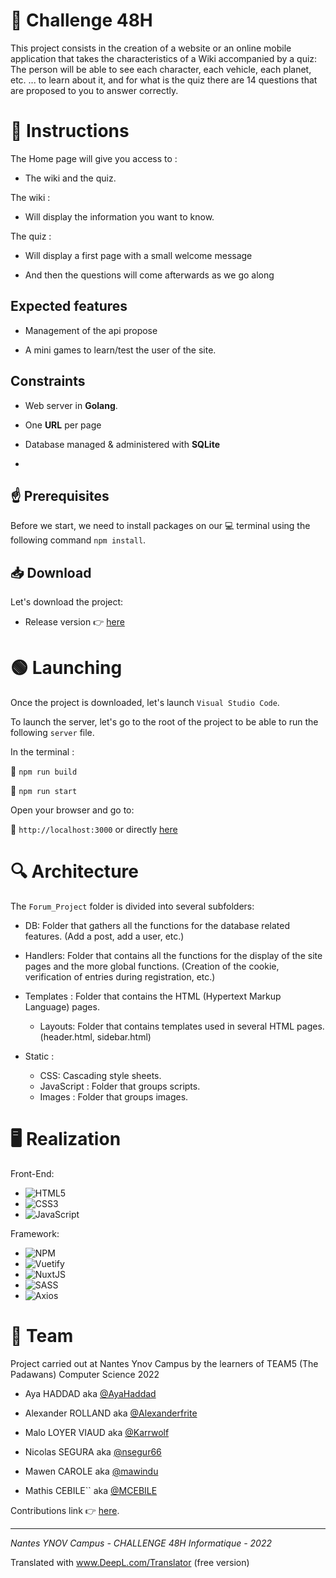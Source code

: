 # 📑 Challenge 48H

This project consists in the creation of a website or an online mobile application that takes the characteristics of a Wiki accompanied by a quiz: The person will be able to see each character, each vehicle, each planet, etc. ... to learn about it, and for what is the quiz there are 14 questions that are proposed to you to answer correctly.

# 📝 Instructions

The Home page will give you access to : 

- The wiki and the quiz.

The wiki :

- Will display the information you want to know.

The quiz :

- Will display a first page with a small welcome message

- And then the questions will come afterwards as we go along



## Expected features

- Management of the api propose

- A mini games to learn/test the user of the site.

## Constraints 

- Web server in **Golang**.

- One **URL** per page

- Database managed & administered with **SQLite**

- 


## ☝️ Prerequisites

Before we start, we need to install packages on our 💻 terminal using the following command ``npm install``.


## 📥 Download 

Let's download the project: 

- Release version 👉 [here](https://github.com/AyaHaddad/challenge48h/archive/refs/heads/main.zip)

# 🟢 Launching 

Once the project is downloaded, let's launch ``Visual Studio Code``. 

To launch the server, let's go to the root of the project to be able to run the following ``server`` file.

In the terminal :

🔹 ``npm run build``

🔹 ``npm run start``

Open your browser and go to:

🔸 ``http://localhost:3000`` or directly [here](http://localhost:3000)

# 🔍 Architecture 

The ``Forum_Project`` folder is divided into several subfolders: 

* DB: Folder that gathers all the functions for the database related features. (Add a post, add a user, etc.)

* Handlers: Folder that contains all the functions for the display of the site pages and the more global functions. (Creation of the cookie, verification of entries during registration, etc.)

* Templates : Folder that contains the HTML (Hypertext Markup Language) pages.
    * Layouts: Folder that contains templates used in several HTML pages. (header.html, sidebar.html)

* Static : 
    * CSS: Cascading style sheets.
    * JavaScript : Folder that groups scripts.
    * Images : Folder that groups images.

# 🖥 Realization

Front-End:

- <img alt="HTML5" src="https://img.shields.io/badge/html5-%23E34F26.svg?style=for-the-badge&logo=html5&logoColor=white"/> 

- <img alt="CSS3" src="https://img.shields.io/badge/css3-%231572B6.svg?style=for-the-badge&logo=css3&logoColor=white"/> 

- <img alt="JavaScript" src="https://img.shields.io/badge/javascript-%23323330.svg?style=for-the-badge&logo=javascript&logoColor=%23F7DF1E"/>

Framework:

- <img alt="NPM" src="https://img.shields.io/badge/npm-%2300ADD3.svg?style=for-the-badge&logo=npm&logoColor=white"/>

- <img alt="Vuetify" src="https://img.shields.io/badge/vuetify-%2300ADD3.svg?style=for-the-badge&logo=vuetify&logoColor=white"/>

- <img alt="NuxtJS" src="https://img.shields.io/badge/nuxtjs-%2300ADD3.svg?style=for-the-badge&logo=nuxt.js&logoColor=white"/>

- <img alt="SASS" src="https://img.shields.io/badge/sass-%53.svg?style=for-the-badge&logo=sass&logoColor=white"/>

- <img alt="Axios" src="https://img.shields.io/badge/axios-%53.svg?style=for-the-badge&logo=axios&logoColor=white"/>

# 👥 Team

Project carried out at Nantes Ynov Campus by the learners of TEAM5 (The Padawans) Computer Science 2022

- Aya HADDAD aka [@AyaHaddad](https://github.com/AyaHaddad)

- Alexander ROLLAND aka [@Alexanderfrite](https://github.com/Alexanderfrite)

- Malo LOYER VIAUD aka [@Karrwolf](https://github.com/Karrwolf)

- Nicolas SEGURA aka [@nsegur66](https://github.com/nsegur66)

- Mawen CAROLE aka [@mawindu](https://github.com/mawindu)

- Mathis CEBILE`` aka [@MCEBILE](https://github.com/MCEBILE)

Contributions link 👉 [here](https://github.com/AYAhaddad/challenge48h/graphs/contributors).

***
*Nantes YNOV Campus - CHALLENGE 48H Informatique - 2022*

Translated with www.DeepL.com/Translator (free version)